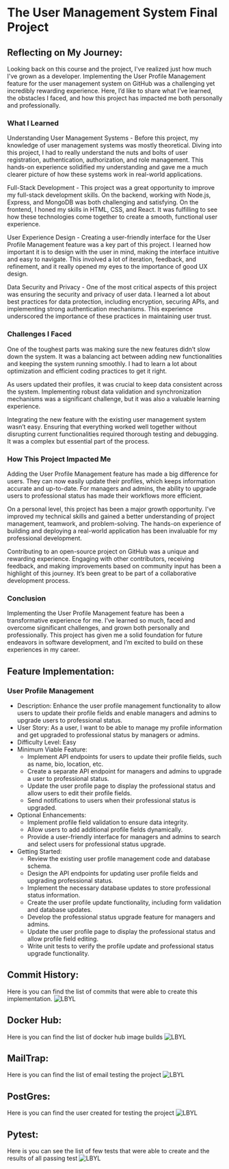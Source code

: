 # The User Management System Final Project

## Reflecting on My Journey:
Looking back on this course and the project, I've realized just how much I've grown as a developer. Implementing the User Profile Management feature for the user management system on GitHub was a challenging yet incredibly rewarding experience. Here, I’d like to share what I’ve learned, the obstacles I faced, and how this project has impacted me both personally and professionally.

### What I Learned

Understanding User Management Systems - Before this project, my knowledge of user management systems was mostly theoretical. Diving into this project, I had to really understand the nuts and bolts of user registration, authentication, authorization, and role management. This hands-on experience solidified my understanding and gave me a much clearer picture of how these systems work in real-world applications.

Full-Stack Development - This project was a great opportunity to improve my full-stack development skills. On the backend, working with Node.js, Express, and MongoDB was both challenging and satisfying. On the frontend, I honed my skills in HTML, CSS, and React. It was fulfilling to see how these technologies come together to create a smooth, functional user experience.

User Experience Design - Creating a user-friendly interface for the User Profile Management feature was a key part of this project. I learned how important it is to design with the user in mind, making the interface intuitive and easy to navigate. This involved a lot of iteration, feedback, and refinement, and it really opened my eyes to the importance of good UX design.

Data Security and Privacy - One of the most critical aspects of this project was ensuring the security and privacy of user data. I learned a lot about best practices for data protection, including encryption, securing APIs, and implementing strong authentication mechanisms. This experience underscored the importance of these practices in maintaining user trust.

### Challenges I Faced

One of the toughest parts was making sure the new features didn’t slow down the system. It was a balancing act between adding new functionalities and keeping the system running smoothly. I had to learn a lot about optimization and efficient coding practices to get it right.

As users updated their profiles, it was crucial to keep data consistent across the system. Implementing robust data validation and synchronization mechanisms was a significant challenge, but it was also a valuable learning experience.

Integrating the new feature with the existing user management system wasn’t easy. Ensuring that everything worked well together without disrupting current functionalities required thorough testing and debugging. It was a complex but essential part of the process.

### How This Project Impacted Me

Adding the User Profile Management feature has made a big difference for users. They can now easily update their profiles, which keeps information accurate and up-to-date. For managers and admins, the ability to upgrade users to professional status has made their workflows more efficient.

On a personal level, this project has been a major growth opportunity. I’ve improved my technical skills and gained a better understanding of project management, teamwork, and problem-solving. The hands-on experience of building and deploying a real-world application has been invaluable for my professional development.

Contributing to an open-source project on GitHub was a unique and rewarding experience. Engaging with other contributors, receiving feedback, and making improvements based on community input has been a highlight of this journey. It’s been great to be part of a collaborative development process.

### Conclusion

Implementing the User Profile Management feature has been a transformative experience for me. I’ve learned so much, faced and overcome significant challenges, and grown both personally and professionally. This project has given me a solid foundation for future endeavors in software development, and I’m excited to build on these experiences in my career.

## Feature Implementation:

### User Profile Management
- Description: Enhance the user profile management functionality to allow users to update their profile fields and enable managers and admins to upgrade users to professional status.
- User Story: As a user, I want to be able to manage my profile information and get upgraded to professional status by managers or admins.
- Difficulty Level: Easy
- Minimum Viable Feature:
   - Implement API endpoints for users to update their profile fields, such as name, bio, location, etc.
   - Create a separate API endpoint for managers and admins to upgrade a user to professional status.
   - Update the user profile page to display the professional status and allow users to edit their profile fields.
   - Send notifications to users when their professional status is upgraded.
- Optional Enhancements:
   - Implement profile field validation to ensure data integrity.
   - Allow users to add additional profile fields dynamically.
   - Provide a user-friendly interface for managers and admins to search and select users for professional status upgrade.
- Getting Started:
   - Review the existing user profile management code and database schema.
   - Design the API endpoints for updating user profile fields and upgrading professional status.
   - Implement the necessary database updates to store professional status information.
   - Create the user profile update functionality, including form validation and database updates.
   - Develop the professional status upgrade feature for managers and admins.
   - Update the user profile page to display the professional status and allow profile field editing.
   - Write unit tests to verify the profile update and professional status upgrade functionality.

## Commit History:
Here is you can find the list of commits that were able to create this implementation.
![LBYL](github-pull-request.png "github pull request and workflows")

## Docker Hub:
Here is you can find the list of docker hub image builds
![LBYL](docker-hub.png "Docker Hub Account")

## MailTrap:
Here is you can find the list of email testing the project
![LBYL](mailtrap.png "mailtrap")

## PostGres:
Here is you can find the user created for testing the project
![LBYL](postgres.png "postgres")

## Pytest:
Here is you can see the list of few tests that were able to create and the results of all passing test
![LBYL](pytest.png "pytest")